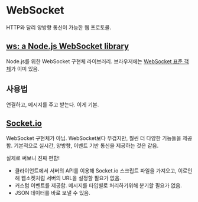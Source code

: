# WebSocket

HTTP와 달리 양방향 통신이 가능한 웹 프로토콜.

## [ws: a Node.js WebSocket library](https://www.npmjs.com/package/ws)

Node.js를 위한 WebSocket 구현체 라이브러리. 브라우저에는 [WebSocket 표준 객체](https://developer.mozilla.org/en-US/docs/Web/API/WebSocket)가 이미 있음.

## 사용법

연결하고, 메시지를 주고 받는다. 이게 기본.

## [Socket.io](https://socket.io/)

WebSocket 구현체가 아님. WebSocket보다 무겁지만, 훨씬 더 다양한 기능들을 제공함. 기본적으로 실시간, 양방향, 이벤트 기반 통신을 제공하는 것은 같음.

실제로 써보니 진짜 편함!

- 클라이언트에서 서버의 API를 이용해 Socket.io 스크립트 파일을 가져오고, 이로인해 웹소켓처럼 서버의 URL을 설정할 필요가 없음.
- 커스텀 이벤트를 제공함. 메시지를 타입별로 처리하기위해 분기할 필요가 없음.
- JSON 데이터를 바로 보낼 수 있음.
